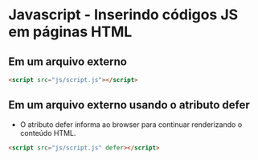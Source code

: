 # Javascript - Inserindo códigos JS em páginas HTML

## Em um arquivo externo

~~~html
<script src="js/script.js"></script>
~~~

## Em um arquivo externo usando o atributo defer

- O atributo defer informa ao browser para continuar renderizando o conteúdo HTML.

~~~html
<script src="js/script.js" defer></script>
~~~
